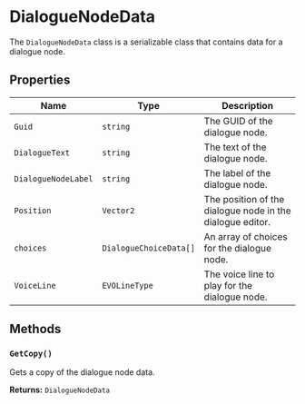 # DialogueNodeData

The `DialogueNodeData` class is a serializable class that contains data for a dialogue node.

## Properties

| Name | Type | Description |
| --- | --- | --- |
| `Guid` | `string` | The GUID of the dialogue node. |
| `DialogueText` | `string` | The text of the dialogue node. |
| `DialogueNodeLabel` | `string` | The label of the dialogue node. |
| `Position` | `Vector2` | The position of the dialogue node in the dialogue editor. |
| `choices` | `DialogueChoiceData[]` | An array of choices for the dialogue node. |
| `VoiceLine` | `EVOLineType` | The voice line to play for the dialogue node. |

## Methods

### `GetCopy()`

Gets a copy of the dialogue node data.

**Returns:** `DialogueNodeData`
